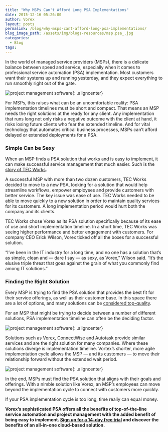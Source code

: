 ```yaml
---
title: "Why MSPs Can't Afford Long PSA Implementations"
date: 2015-12-16 05:26:00
author: Vorex
layout: posts
permalink: /blog/why-msps-cant-afford-long-psa-implementations/
blog_image_path: /assets/img/blogs-resources/msp.psa_.jpg
categories:
  - Blog
tags:  
---
```



In the world of managed service providers (MSPs), there is a delicate balance between speed and service, especially when it comes to professional service automation (PSA) implementation. Most customers want their systems up and running yesterday, and they expect everything to run smoothly right out of the gate.

![project management software](https://media.giphy.com/media/xTiTnIoxDuucRQ6Lwk/giphy.gif){: .aligncenter}

For MSPs, this raises what can be an uncomfortable reality: PSA implementation timelines must be short and compact. That means an MSP needs the right solutions at the ready for any client. Any implementation that runs long not only risks a negative outcome with the client at hand, it risks losing future clients who fear the extended timeline. And for vital technology that automates critical business processes, MSPs can’t afford delayed or extended deployments for a PSA.

### Simple Can be Sexy

When an MSP finds a PSA solution that works and is easy to implement, it can make successful service management that much easier. Such is the [story of TEC Works](http://vorex.hs-sites.com/msp-streamlines-operations-and-improves-customer-service-with-vorex?__hstc=100746398.e2634be1b62322ddbe779f9b92ea5a16.1442210075200.1446174512484.1450192432870.5&amp;__hssc=100746398.5.1450192432870&amp;__hsfp=550360042).

A successful MSP with more than two dozen customers, TEC Works decided to move to a new PSA, looking for a solution that would help streamline workflows, empower employees and provide customers with better service. The key issue was ease of use. TEC Works needed to be able to move quickly to a new solution in order to maintain quality services for its customers. A long implementation period would hurt both the company and its clients.

TEC Works chose Vorex as its PSA solution specifically because of its ease of use and short implementation timeline. In a short time, TEC Works was seeing higher performance and better engagement with customers. For company CEO Erick Wilson, Vorex ticked off all the boxes for a successful solution.

“I’ve been in the IT industry for a long time, and no one has a solution that’s as simple, clean and — dare I say — as sexy, as Vorex,” Wilson said. “It’s the elusive triple threat that goes against the grain of what you commonly find among IT solutions.”

### Finding the Right Solution

Every MSP is trying to find the PSA solution that provides the best fit for their service offerings, as well as their customer base. In this space there are a lot of options, and many solutions can be [considered top-quality](http://www.vorex.com/the-5-characteristics-of-a-top-tier-psa-solution/).

For an MSP that might be trying to decide between a number of different solutions, PSA implementation timeline can often be the deciding factor.

![project management software](https://media.giphy.com/media/v0eHX3n28wvoQ/giphy.gif){: .aligncenter}

Solutions such as [Vorex](http://www.vorex.com), [ConnectWise](http://www.connectwise.com) and [Autotask](http://www.autotask.com) provide similar services and are the right solution for many companies. Where these solutions diverge is implementation timeline. Vortex’s shorter, more agile implementation cycle allows the MSP — and its customers — to move their relationship forward without the extended wait period.

![project management software](https://media.giphy.com/media/M5zhoj9rhwkhy/giphy.gif){: .aligncenter}

In the end, MSPs must find the PSA solution that aligns with their goals and offerings. With a nimble solution like Vorex, an MSP’s employees can move beyond the implementation cycle to connect with customers more quickly.

If your PSA implementation cycle is too long, time really can equal money.

**Vorex’s sophisticated PSA offers all the benefits of top-of-the-line service automation and project management with the added benefit of being easy to implement. [Sign up for a 14-day free trial](http://www.vorex.com/product/) and discover the benefits of an all-in-one cloud-based solution.**
